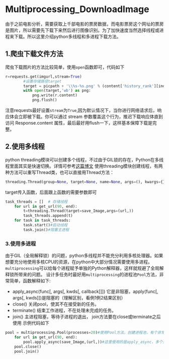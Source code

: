 # Multiprocessing_DownloadImage
由于之前电影分析，需要获取上千部电影的票房数据，而电影票房这个网址的票房是图片，所以需要先下载下来然后进行图像识别。为了加快速度当然选择线程或进程来下载。所以这里介绍python多线程和多进程下载方法。
## 1.爬虫下载文件方法
爬虫下载图片的方法比较简单，使用`open`函数即可，代码如下
```python
r=requests.get(imgurl,stream=True)
        #设置存储路径target
        target = picpath + '\\%s-%s.png' % (content['history_rank'][index],unicode(content['titles'][index],'utf-8'))
        with open(target,'wb') as png:
            png.write(r.content)
            png.flush()
```
注意requests最好设置`stream`为`True`,因为默认情况下，当你进行网络请求后，响应体会立即被下载。你可以通过 stream 参数覆盖这个行为，推迟下载响应体直到访问 Response.content 属性，最后最好用flush一下，这样基本保障下载是完整。

## 2.使用多线程
python threading模块可以创建多个线程，不过由于GIL锁的存在，Python在多线程里面其实是快速切换。详情可参考[这篇博文](https://www.cnblogs.com/tkqasn/p/5700281.html)
使用threading模块创建线程，有两种方法可以重写Thread类，也可以直接用Thread方法：
```python
threading.Thread(group=None, target=None, name=None, args=(), kwargs={})
```
target传入函数，后面跟上函数的需要参数即可
```python
task_threads = []  # 存储线程
    for url in get_url(90, end):
        t=threading.Thread(target=save_Image,args=(url,))
        task_threads.append(t)
    for task in task_threads:
        task.start()#启动线程
        task.join()#阻塞主进程
```

### 3.使用多进程
由于GIL（全局解释锁）的问题，python多线程并不能充分利用多核处理器。如果想要充分地使用多核CPU的资源，在python中大部分情况需要使用多进程。`multiprocessing`可以给每个进程赋予单独的Python解释器，这样就规避了全局解释锁所带来的问题。
设计多任务时最好用`multiprocessing`的进程池`Pool`方法，非常简单，函数解释如下:
* apply_async(func[, args[, kwds[, callback]]]) 它是非阻塞，apply(func[, args[, kwds]])是阻塞的（理解区别，看例1例2结果区别）
* close()    关闭pool，使其不在接受新的任务。
* terminate()    结束工作进程，不在处理未完成的任务。
* join()    主进程阻塞，等待子进程的退出， join方法要在close或terminate之后使用
示例代码如下
```python
pool = multiprocessing.Pool(processes=20)#使用Pool方法，创建进程池，有个非常牛叉的电脑，32个核心
    for url in get_url(90, end):
        pool.apply_async(save_Image,(url,))#这里使用的是apply_async，多个进程异步执行；如果调用apply，就变成阻塞版本了。 
    pool.close()
    pool.join()
```